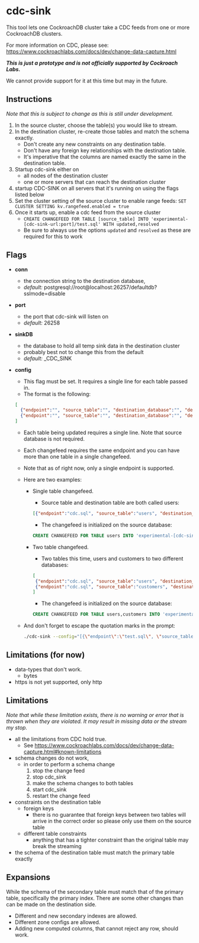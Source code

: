 # cdc-sink

This tool lets one CockroachDB cluster take a CDC feeds from one or more
CockroachDB clusters.

For more information on CDC, please see: <https://www.cockroachlabs.com/docs/dev/change-data-capture.html>

***This is just a prototype and is not officially supported by Cockroach Labs.***

We cannot provide support for it at this time but may in the future.

## Instructions

_Note that this is subject to change as this is still under development._

1. In the source cluster, choose the table(s) you would like to stream.
2. In the destination cluster, re-create those tables and match the schema
exactly.
    * Don't create any new constraints on any destination table.
    * Don't have any foreign key relationships with the destination table.
    * It's imperative that the columns are named exactly the same in the
    destination table.
3. Startup cdc-sink either on
    * all nodes of the destination cluster
    * one or more servers that can reach the destination cluster
4. startup CDC-SINK on all servers that it's running on using the flags listed
below
5. Set the cluster setting of the source cluster to enable range feeds:
`SET CLUSTER SETTING kv.rangefeed.enabled = true`
6. Once it starts up, enable a cdc feed from the source cluster
    * `CREATE CHANGEFEED FOR TABLE [source_table] INTO 'experimental-[cdc-sink-url:port]/test.sql' WITH updated,resolved`
    * Be sure to always use the options `updated` and `resolved` as these are
    required for this to work

## Flags

* **conn**
  * the connection string to the destination database,
  * *default:* postgresql://root@localhost:26257/defaultdb?sslmode=disable
* **port**
  * the port that cdc-sink will listen on
  * *default:* 26258
* **sinkDB**
  * the database to hold all temp sink data in the destination cluster
  * probably best not to change this from the default
  * *default:* _CDC_SINK
* **config**
  * This flag must be set. It requires a single line for each table passed in.
  * The format is the following:

  ```json
  [
    {"endpoint":"", "source_table":"", "destination_database":"", "destination_table":""},
    {"endpoint":"", "source_table":"", "destination_database":"", "destination_table":""},
  ]
  ```

  * Each table being updated requires a single line. Note that source database is
not required.
  * Each changefeed requires the same endpoint and you can have more than one table
in a single changefeed.
  * Note that as of right now, only a single endpoint is supported.
  * Here are two examples:
    * Single table changefeed.
      * Source table and destination table are both called
users:

      ```json
      [{"endpoint":"cdc.sql", "source_table":"users", "destination_database":"defaultdb", "destination_table":"users"}]
      ```

      * The changefeed is initialized on the source database:

      ```sql
      CREATE CHANGEFEED FOR TABLE users INTO 'experimental-[cdc-sink-url:port]/cdc.sql' WITH updated,resolved
      ```

    * Two table changefeed.
      * Two tables this time, users and customers to two different databases:

      ```json
      [
       {"endpoint":"cdc.sql", "source_table":"users", "destination_database":"global", "destination_table":"users"},
       {"endpoint":"cdc.sql", "source_table":"customers", "destination_database":"success", "destination_table":"customers"},
      ]
      ```

      * The changefeed is initialized on the source database:

      ```sql
      CREATE CHANGEFEED FOR TABLE users,customers INTO 'experimental-[cdc-sink-url:port]/cdc.sql' WITH updated,resolved
      ```

  * And don't forget to escape the quotation marks in the prompt:

    ```bash
    ./cdc-sink --config="[{\"endpoint\":\"test.sql\", \"source_table\":\"in_test1\", \"destination_database\":\"defaultdb\", \"destination_table\":\"out_test1\"},{\"endpoint\":\"test.sql\", \"source_table\":\"in_test2\", \"destination_database\":\"defaultdb\", \"destination_table\":\"out_test2\"}]"
    ```

## Limitations (for now)

* data-types that don't work.
  * bytes
* https is not yet supported, only http

## Limitations

*Note that while these limitation exists, there is no warning or error that is
thrown when they are violated.  It may result in missing data or the stream my
stop.*

* all the limitations from CDC hold true.
  * See <https://www.cockroachlabs.com/docs/dev/change-data-capture.html#known-limitations>
* schema changes do not work,
  * in order to perform a schema change
    1. stop the change feed
    2. stop cdc_sink
    3. make the schema changes to both tables
    4. start cdc_sink
    5. restart the change feed
* constraints on the destination table
  * foreign keys
    * there is no guarantee that foreign keys between two tables will arrive in the correct order
    so please only use them on the source table
  * different table constraints
    * anything that has a tighter constraint than the original table may break the streaming
* the schema of the destination table must match the primary table exactly

## Expansions

While the schema of the secondary table must match that of the primary table, specifically the
primary index.  There are some other changes than can be made on the destination side.

* Different and new secondary indexes are allowed.
* Different zone configs are allowed.
* Adding new computed columns, that cannot reject any row, should work.
